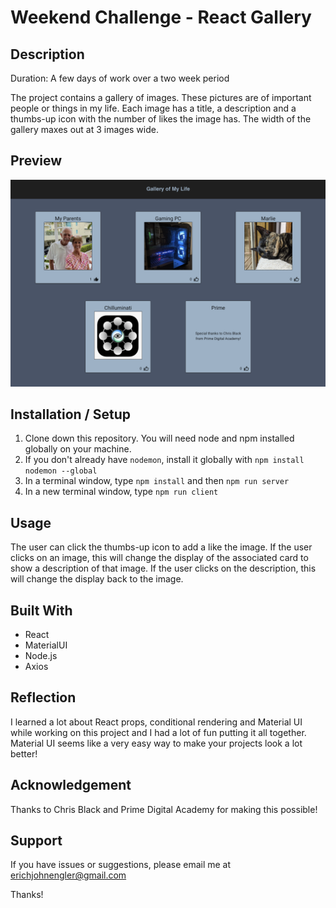 # Weekend Challenge - React Gallery

## Description

Duration: A few days of work over a two week period

The project contains a gallery of images. These pictures are of important people or things in my life. Each image has a title, a description and a thumbs-up icon with the number of likes the image has. The width of the gallery maxes out at 3 images wide.

## Preview

![preview](./public/images/gallery_preview.png)

## Installation / Setup

1. Clone down this repository. You will need node and npm installed globally on your machine.
2. If you don't already have `nodemon`, install it globally with `npm install nodemon --global`
3. In a terminal window, type `npm install` and then `npm run server`
4. In a new terminal window, type `npm run client`

## Usage

The user can click the thumbs-up icon to add a like the image. If the user clicks on an image, this will change the display of the associated card to show a description of that image. If the user clicks on the description, this will change the display back to the image.

## Built With

- React
- MaterialUI
- Node.js
- Axios

## Reflection

I learned a lot about React props, conditional rendering and Material UI while working on this project and I had a lot of fun putting it all together. Material UI seems like a very easy way to make your projects look a lot better! 

## Acknowledgement

Thanks to Chris Black and Prime Digital Academy for making this possible!

## Support

If you have issues or suggestions, please email me at erichjohnengler@gmail.com

Thanks!